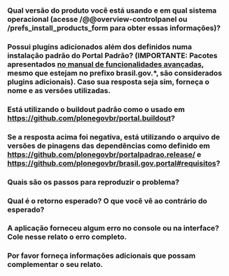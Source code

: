 ### Qual versão do produto você está usando e em qual sistema operacional (acesse /@@overview-controlpanel ou /prefs_install_products_form para obter essas informações)?


### Possui plugins adicionados além dos definidos numa instalação padrão do Portal Padrão? (IMPORTANTE: Pacotes apresentados [no manual de funcionalidades avançadas](http://www.secom.gov.br/orientacoes-gerais/comunicacao-digital/manual-de-funcionalidades-avancadas-para-portais-plone_dez2014.pdf), mesmo que estejam no prefixo brasil.gov.\*, são considerados plugins adicionais). Caso sua resposta seja sim, forneça o nome e as versões utilizadas.


### Está utilizando o buildout padrão como o usado em https://github.com/plonegovbr/portal.buildout?


### Se a resposta acima foi negativa, está utilizando o arquivo de versões de pinagens das dependências como definido em https://github.com/plonegovbr/portalpadrao.release/ e https://github.com/plonegovbr/brasil.gov.portal#requisitos?


### Quais são os passos para reproduzir o problema?


### Qual é o retorno esperado? O que você vê ao contrário do esperado?


### A aplicação forneceu algum erro no console ou na interface? Cole nesse relato o erro completo.


### Por favor forneça informações adicionais que possam complementar o seu relato.
